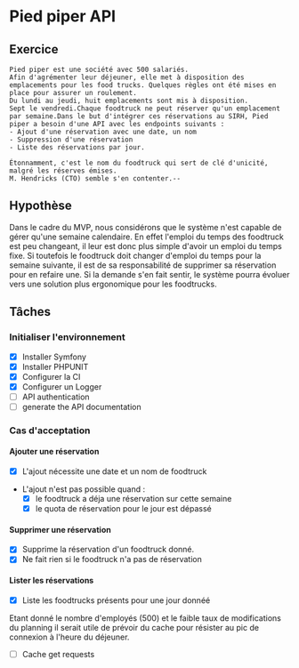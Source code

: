 # Pied piper API

## Exercice

```
Pied piper est une société avec 500 salariés.
Afin d'agrémenter leur déjeuner, elle met à disposition des emplacements pour les food trucks. Quelques règles ont été mises en place pour assurer un roulement.
Du lundi au jeudi, huit emplacements sont mis à disposition.
Sept le vendredi.Chaque foodtruck ne peut réserver qu'un emplacement par semaine.Dans le but d'intégrer ces réservations au SIRH, Pied piper a besoin d'une API avec les endpoints suivants :
- Ajout d'une réservation avec une date, un nom
- Suppression d'une réservation
- Liste des réservations par jour.

Étonnamment, c'est le nom du foodtruck qui sert de clé d'unicité, malgré les réserves émises.
M. Hendricks (CTO) semble s'en contenter.--
```

## Hypothèse

Dans le cadre du MVP, nous considérons que le système n'est capable de gérer qu'une semaine calendaire.
En effet l'emploi du temps des foodtruck est peu changeant, il leur est donc plus simple d'avoir un emploi du temps fixe.
Si toutefois le foodtruck doit changer d'emploi du temps pour la semaine suivante, il est de sa responsabilité de 
supprimer sa réservation pour en refaire une.
Si la demande s'en fait sentir, le système pourra évoluer vers une solution plus ergonomique pour les foodtrucks.


## Tâches

### Initialiser l'environnement

- [x] Installer Symfony
- [x] Installer PHPUNIT
- [x] Configurer la CI
- [x] Configurer un Logger
- [ ] API authentication
- [ ] generate the API documentation

### Cas d'acceptation

#### Ajouter une réservation 

- [x] L'ajout nécessite une date et un nom de foodtruck
- L'ajout n'est pas possible quand :
  - [x] le foodtruck a déja une réservation sur cette semaine
  - [x] le quota de réservation pour le jour est dépassé

#### Supprimer une réservation

- [x] Supprime la réservation d'un foodtruck donné.
- [x] Ne fait rien si le foodtruck n'a pas de réservation

#### Lister les réservations

- [x] Liste les foodtrucks présents pour une jour donnéé

Etant donné le nombre d'employés (500) et le faible taux de modifications du planning il serait utile de prévoir du
cache pour résister au pic de connexion à l'heure du déjeuner.
- [ ] Cache get requests